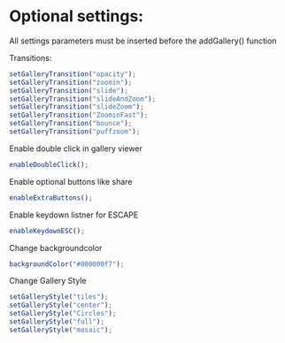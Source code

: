 # Optional settings:
All settings parameters must be inserted before the addGallery() function


Transitions:


```javascript
setGalleryTransition("opacity");
setGalleryTransition("zoomin");
setGalleryTransition("slide");
setGalleryTransition("slideAndZoom");
setGalleryTransition("slideZoom");
setGalleryTransition("ZoominFast");
setGalleryTransition("bounce");
setGalleryTransition("puffzoom");
```
Enable double click in gallery viewer
```javascript
enableDoubleClick();
```
Enable optional buttons like share
```javascript
enableExtraButtons();
```
Enable keydown listner for ESCAPE
```javascript
enableKeydownESC();
```
Change backgroundcolor
```javascript
backgroundColor("#000000f7");
```
Change Gallery Style
```javascript
setGalleryStyle("tiles");
setGalleryStyle("center");
setGalleryStyle("Circles");
setGalleryStyle("full");
setGalleryStyle("mosaic");
```
